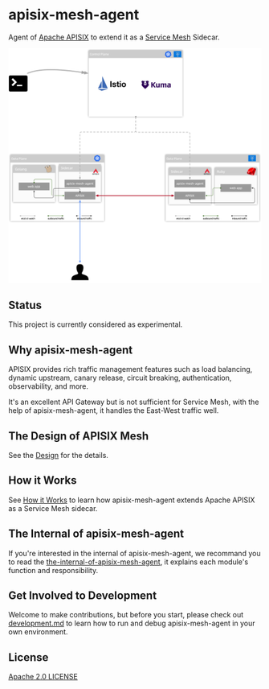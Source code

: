 apisix-mesh-agent
=================

Agent of [Apache APISIX](http://apisix.apache.org/) to extend it as a [Service
Mesh](https://www.redhat.com/en/topics/microservices/what-is-a-service-mesh) Sidecar.

![apisix-mesh-overview](./docs/images/apisix-mesh-overview.png)

Status
------

This project is currently considered as experimental.

Why apisix-mesh-agent
---------------------

APISIX provides rich traffic management features such as load balancing, dynamic upstream, canary release, circuit breaking, authentication, observability, and more.

It's an excellent API Gateway but is not sufficient for Service Mesh, with the help of apisix-mesh-agent, it handles the East-West traffic well.

The Design of APISIX Mesh
-------------------------

See the [Design](./docs/design.md) for the details.

How it Works
-------------

See [How it Works](./docs/how-it-works.md) to learn how apisix-mesh-agent extends Apache APISIX as a Service Mesh sidecar.

The Internal of apisix-mesh-agent
---------------------------------

If you're interested in the internal of apisix-mesh-agent, we recommand you
to read the [the-internal-of-apisix-mesh-agent](./docs/the-internal-of-apisix-mesh-agent.md), it explains each
module's function and responsibility.

Get Involved to Development
---------------------------

Welcome to make contributions, but before you start, please check out
[development.md](./docs/development.md) to learn how to run and debug apisix-mesh-agent
in your own environment.

License
-------

[Apache 2.0 LICENSE](./LICENSE)
